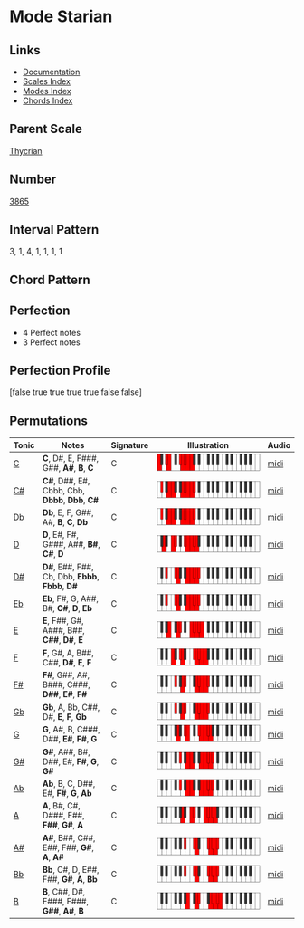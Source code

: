 # Mode Starian

## Links

- [Documentation](README.md)
- [Scales Index](Scales.md)
- [Modes Index](Modes.md)
- [Chords Index](Chords.md)

## Parent Scale

[Thycrian](ScaleThycrian.md)

## Number

[3865](https://ianring.com/musictheory/scales/3865)

## Interval Pattern

3, 1, 4, 1, 1, 1, 1

## Chord Pattern



## Perfection

- 4 Perfect notes
- 3 Perfect notes

## Perfection Profile

[false true true true true false false]

## Permutations

| Tonic | Notes | Signature | Illustration | Audio |
|-------|-------|-----------|--------------|-------|
| [C](ModeCNaturalStarian.md) | **C**, D#, E, F###, G##, **A#**, **B**, **C** | C | ![CNaturalStarian](ModeCNaturalStarian.png) | [midi](https://github.com/edipermadi/music/blob/main/docs/ModeCNaturalStarian.mid?raw=true) |
| [C#](ModeCSharpStarian.md) | **C#**, D##, E#, Cbbb, Cbb, **Dbbb**, **Dbb**, **C#** | C | ![CSharpStarian](ModeCSharpStarian.png) | [midi](https://github.com/edipermadi/music/blob/main/docs/ModeCSharpStarian.mid?raw=true) |
| [Db](ModeDFlatStarian.md) | **Db**, E, F, G##, A#, **B**, **C**, **Db** | C | ![DFlatStarian](ModeDFlatStarian.png) | [midi](https://github.com/edipermadi/music/blob/main/docs/ModeDFlatStarian.mid?raw=true) |
| [D](ModeDNaturalStarian.md) | **D**, E#, F#, G###, A##, **B#**, **C#**, **D** | C | ![DNaturalStarian](ModeDNaturalStarian.png) | [midi](https://github.com/edipermadi/music/blob/main/docs/ModeDNaturalStarian.mid?raw=true) |
| [D#](ModeDSharpStarian.md) | **D#**, E##, F##, Cb, Dbb, **Ebbb**, **Fbbb**, **D#** | C | ![DSharpStarian](ModeDSharpStarian.png) | [midi](https://github.com/edipermadi/music/blob/main/docs/ModeDSharpStarian.mid?raw=true) |
| [Eb](ModeEFlatStarian.md) | **Eb**, F#, G, A##, B#, **C#**, **D**, **Eb** | C | ![EFlatStarian](ModeEFlatStarian.png) | [midi](https://github.com/edipermadi/music/blob/main/docs/ModeEFlatStarian.mid?raw=true) |
| [E](ModeENaturalStarian.md) | **E**, F##, G#, A###, B##, **C##**, **D#**, **E** | C | ![ENaturalStarian](ModeENaturalStarian.png) | [midi](https://github.com/edipermadi/music/blob/main/docs/ModeENaturalStarian.mid?raw=true) |
| [F](ModeFNaturalStarian.md) | **F**, G#, A, B##, C##, **D#**, **E**, **F** | C | ![FNaturalStarian](ModeFNaturalStarian.png) | [midi](https://github.com/edipermadi/music/blob/main/docs/ModeFNaturalStarian.mid?raw=true) |
| [F#](ModeFSharpStarian.md) | **F#**, G##, A#, B###, C###, **D##**, **E#**, **F#** | C | ![FSharpStarian](ModeFSharpStarian.png) | [midi](https://github.com/edipermadi/music/blob/main/docs/ModeFSharpStarian.mid?raw=true) |
| [Gb](ModeGFlatStarian.md) | **Gb**, A, Bb, C##, D#, **E**, **F**, **Gb** | C | ![GFlatStarian](ModeGFlatStarian.png) | [midi](https://github.com/edipermadi/music/blob/main/docs/ModeGFlatStarian.mid?raw=true) |
| [G](ModeGNaturalStarian.md) | **G**, A#, B, C###, D##, **E#**, **F#**, **G** | C | ![GNaturalStarian](ModeGNaturalStarian.png) | [midi](https://github.com/edipermadi/music/blob/main/docs/ModeGNaturalStarian.mid?raw=true) |
| [G#](ModeGSharpStarian.md) | **G#**, A##, B#, D##, E#, **F#**, **G**, **G#** | C | ![GSharpStarian](ModeGSharpStarian.png) | [midi](https://github.com/edipermadi/music/blob/main/docs/ModeGSharpStarian.mid?raw=true) |
| [Ab](ModeAFlatStarian.md) | **Ab**, B, C, D##, E#, **F#**, **G**, **Ab** | C | ![AFlatStarian](ModeAFlatStarian.png) | [midi](https://github.com/edipermadi/music/blob/main/docs/ModeAFlatStarian.mid?raw=true) |
| [A](ModeANaturalStarian.md) | **A**, B#, C#, D###, E##, **F##**, **G#**, **A** | C | ![ANaturalStarian](ModeANaturalStarian.png) | [midi](https://github.com/edipermadi/music/blob/main/docs/ModeANaturalStarian.mid?raw=true) |
| [A#](ModeASharpStarian.md) | **A#**, B##, C##, E##, F##, **G#**, **A**, **A#** | C | ![ASharpStarian](ModeASharpStarian.png) | [midi](https://github.com/edipermadi/music/blob/main/docs/ModeASharpStarian.mid?raw=true) |
| [Bb](ModeBFlatStarian.md) | **Bb**, C#, D, E##, F##, **G#**, **A**, **Bb** | C | ![BFlatStarian](ModeBFlatStarian.png) | [midi](https://github.com/edipermadi/music/blob/main/docs/ModeBFlatStarian.mid?raw=true) |
| [B](ModeBNaturalStarian.md) | **B**, C##, D#, E###, F###, **G##**, **A#**, **B** | C | ![BNaturalStarian](ModeBNaturalStarian.png) | [midi](https://github.com/edipermadi/music/blob/main/docs/ModeBNaturalStarian.mid?raw=true) |
